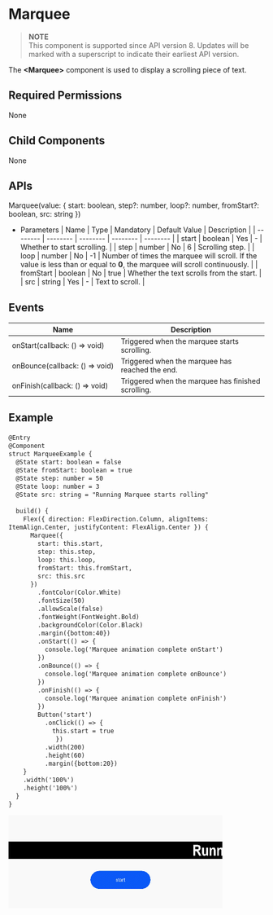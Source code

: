 # Marquee


> **NOTE**<br>
> This component is supported since API version 8. Updates will be marked with a superscript to indicate their earliest API version.


The **\<Marquee>** component is used to display a scrolling piece of text.


## Required Permissions

None


## Child Components

None


## APIs

Marquee(value: { start: boolean, step?: number, loop?: number, fromStart?: boolean, src: string })

- Parameters
  | Name | Type | Mandatory | Default Value | Description | 
  | -------- | -------- | -------- | -------- | -------- |
  | start | boolean | Yes | - | Whether to start scrolling. | 
  | step | number | No | 6 | Scrolling step. | 
  | loop | number | No | -1 | Number of times the marquee will scroll. If the value is less than or equal to **0**, the marquee will scroll continuously. | 
  | fromStart | boolean | No | true | Whether the text scrolls from the start. | 
  | src | string | Yes | - | Text to scroll. | 


## Events

| Name | Description | 
| -------- | -------- |
| onStart(callback:&nbsp;()&nbsp;=&gt;&nbsp;void) | Triggered when the marquee starts scrolling. | 
| onBounce(callback:&nbsp;()&nbsp;=&gt;&nbsp;void) | Triggered when the marquee has reached the end. | 
| onFinish(callback:&nbsp;()&nbsp;=&gt;&nbsp;void) | Triggered when the marquee has finished scrolling. | 


## Example


```
@Entry
@Component
struct MarqueeExample {
  @State start: boolean = false
  @State fromStart: boolean = true
  @State step: number = 50
  @State loop: number = 3
  @State src: string = "Running Marquee starts rolling"

  build() {
    Flex({ direction: FlexDirection.Column, alignItems: ItemAlign.Center, justifyContent: FlexAlign.Center }) {
      Marquee({
        start: this.start,
        step: this.step,
        loop: this.loop,
        fromStart: this.fromStart,
        src: this.src
      })
        .fontColor(Color.White)
        .fontSize(50)
        .allowScale(false)
        .fontWeight(FontWeight.Bold)
        .backgroundColor(Color.Black)
        .margin({bottom:40})
        .onStart(() => {
          console.log('Marquee animation complete onStart')
        })
        .onBounce(() => {
          console.log('Marquee animation complete onBounce')
        })
        .onFinish(() => {
          console.log('Marquee animation complete onFinish')
        })
        Button('start')
          .onClick(() => {
            this.start = true
             })
          .width(200)
          .height(60)
          .margin({bottom:20})
    }
    .width('100%')
    .height('100%')
  }
}
```

![en-us_image_0000001193499234](figures/en-us_image_0000001193499234.gif)
